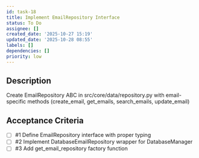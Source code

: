 ```yaml
---
id: task-18
title: Implement EmailRepository Interface
status: To Do
assignee: []
created_date: '2025-10-27 15:19'
updated_date: '2025-10-28 08:55'
labels: []
dependencies: []
priority: low
---
```


## Description

<!-- SECTION:DESCRIPTION:BEGIN -->
Create EmailRepository ABC in src/core/data/repository.py with email-specific methods (create_email, get_emails, search_emails, update_email)
<!-- SECTION:DESCRIPTION:END -->

## Acceptance Criteria
<!-- AC:BEGIN -->
- [ ] #1 Define EmailRepository interface with proper typing
- [ ] #2 Implement DatabaseEmailRepository wrapper for DatabaseManager
- [ ] #3 Add get_email_repository factory function
<!-- AC:END -->
